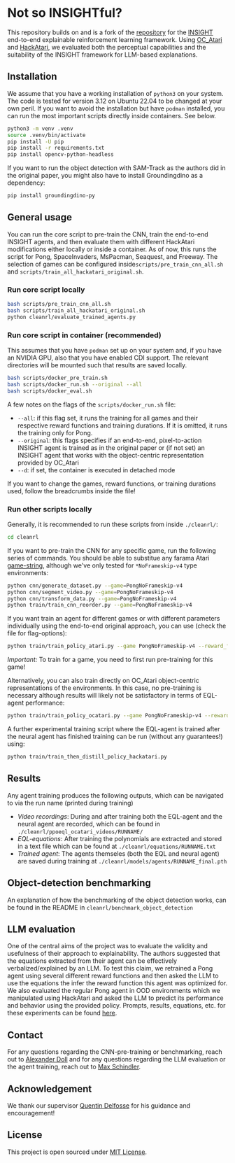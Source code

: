 
# Not so INSIGHTful?

This repository builds on and is a fork of the [repository](https://github.com/ins-rl/insight) for the [INSIGHT](https://arxiv.org/abs/2403.12451) end-to-end explainable reinforcement learning framework. Using [OC_Atari](https://github.com/k4ntz/OC_Atari) and [HackAtari](https://github.com/k4ntz/HackAtari), we evaluated both the perceptual capabilities and the suitability of the INSIGHT framework for LLM-based explanations.

## Installation
We assume that you have a working installation of ```python3``` on your system. The code is tested for version 3.12 on Ubuntu 22.04 to be changed at your own peril. If you want to avoid the installation but have ```podman``` installed, you can run the most important scripts directly inside containers. See below.
```bash
python3 -m venv .venv
source .venv/bin/activate
pip install -U pip
pip install -r requirements.txt
pip install opencv-python-headless
```
If you want to run the object detection with SAM-Track as the authors did in the original paper, you might also have to install Groundingdino as a dependency:
```bash
pip install groundingdino-py
```
## General usage
You can run the core script to pre-train the CNN, train the end-to-end INSIGHT agents, and then evaluate them with different HackAtari modifications either locally or inside a container. As of now, this runs the script for Pong, SpaceInvaders, MsPacman, Seaquest, and Freeway. The selection of games can be configured inside```scripts/pre_train_cnn_all.sh``` and ```scripts/train_all_hackatari_original.sh```.

### Run core script locally
```bash
bash scripts/pre_train_cnn_all.sh
bash scripts/train_all_hackatari_original.sh
python cleanrl/evaluate_trained_agents.py
```
### Run core script in container (recommended)
This assumes that you have ```podman``` set up on your system and, if you have an NVIDIA GPU, also that you have enabled CDI support. The relevant directories will be mounted such that results are saved locally.
```bash
bash scripts/docker_pre_train.sh
bash scripts/docker_run.sh --original --all
bash scripts/docker_eval.sh
```
A few notes on the flags of the ```scripts/docker_run.sh``` file:
- ```--all```: if this flag set, it runs the training for all games and their respective reward functions and training durations. If it is omitted, it runs the training only for Pong.
- ```--original```: this flags specifies if an end-to-end, pixel-to-action INSIGHT agent is trained as in the original paper or (if not set) an INSIGHT agent that works with the object-centric representation provided by OC_Atari
- ```--d```: if set, the container is executed in detached mode

If you want to change the games, reward functions, or training durations used, follow the breadcrumbs inside the file!

### Run other scripts locally
Generally, it is recommended to run these scripts from inside ```./cleanrl/```:
```bash
cd cleanrl
```
If you want to pre-train the CNN for any specific game, run the following series of commands. You should be able to substitue any farama Atari [game-string](https://ale.farama.org/environments/), although we've only tested for ```*NoFrameskip-v4``` type environments:
```bash
python cnn/generate_dataset.py --game=PongNoFrameskip-v4
python cnn/segment_video.py --game=PongNoFrameskip-v4
python cnn/transform_data.py --game=PongNoFrameskip-v4
python train/train_cnn_reorder.py --game=PongNoFrameskip-v4
```
If you want train an agent for different games or with different parameters individually using the end-to-end original approach, you can use (check the file for flag-options):
```bash
python train/train_policy_atari.py --game PongNoFrameskip-v4 --reward_function random_rf
```
*Important:* To train for a game, you need to first run pre-training for this game!

Alternatively, you can also train directly on OC_Atari object-centric representations of the environments. In this case, no pre-training is necessary although results will likely not be satisfactory in terms of EQL-agent performance:
```bash
python train/train_policy_ocatari.py --game PongNoFrameskip-v4 --reward_function random_rf
```
A further experimental training script where the EQL-agent is trained after the neural agent has finished training can be run (without any guarantees!) using:
```bash
python train/train_then_distill_policy_hackatari.py
```
## Results
Any agent training produces the following outputs, which can be navigated to via the run name (printed during training)
- *Video recordings*: During and after training both the EQL-agent and the neural agent are recorded, which can be found in ```./cleanrl/ppoeql_ocatari_videos/RUNNAME/```
- *EQL-equations*: After training the polynomials are extracted and stored in a text file which can be found at ```./cleanrl/equations/RUNNAME.txt```
- *Trained agent*: The agents themseles (both the EQL and neural agent) are saved during training at ```./cleanrl/models/agents/RUNNAME_final.pth```

## Object-detection benchmarking
An explanation of how the benchmarking of the object detection works, can be found in the README in `cleanrl/benchmark_object_detection`

## LLM evaluation
One of the central aims of the project was to evaluate the validity and usefulness of their approach to explainability. The authors suggested that the equations extracted from their agent can be effectively verbalized/explained by an LLM. To test this claim, we retrained a Pong agent using several different reward functions and then asked the LLM to use the equations the infer the reward function this agent was optimized for. We also evaluated the regular Pong agent in OOD environments which we manipulated using HackAtari and asked the LLM to predict its performance and behavior using the provided policy. Prompts, results, equations, etc. for these experiments can be found [here](https://drive.google.com/drive/folders/1yi9JkR5QRicLOnu9eG90hjm6KU-g8Tse).

## Contact
For any questions regarding the CNN-pre-training or benchmarking, reach out to [Alexander Doll](https://github.com/alexanderdoll) and for any questions regarding the LLM evaluation or the agent training, reach out to [Max Schindler](https://github.com/maxschin/).

## Acknowledgement
We thank our supervisor [Quentin Delfosse](https://github.com/k4ntz/) for his guidance and encouragement!

## License
This project is open sourced under [MIT License](LICENSE).
